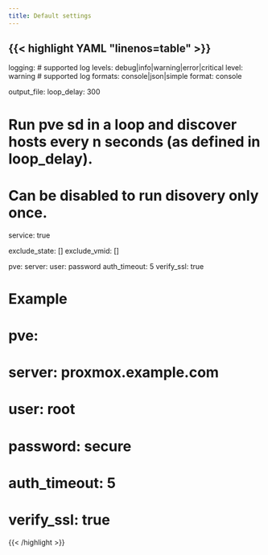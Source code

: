 ```yaml
---
title: Default settings
---
```


<!-- prettier-ignore-start -->
<!-- markdownlint-disable -->
<!-- spellchecker-disable -->
{{< highlight YAML "linenos=table" >}}
---
logging:
    # supported log levels: debug|info|warning|error|critical
    level: warning
    # supported log formats: console|json|simple
    format: console

output_file:
loop_delay: 300
# Run pve sd in a loop and discover hosts every n seconds (as defined in loop_delay).
# Can be disabled to run disovery only once.
service: true

exclude_state: []
exclude_vmid: []

pve:
    server:
    user:
    password
    auth_timeout: 5
    verify_ssl: true

# Example
# pve:
#     server: proxmox.example.com
#     user: root
#     password: secure
#     auth_timeout: 5
#     verify_ssl: true
{{< /highlight >}}
<!-- spellchecker-enable -->
<!-- markdownlint-restore -->
<!-- prettier-ignore-end -->
